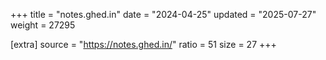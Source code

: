 +++
title = "notes.ghed.in"
date = "2024-04-25"
updated = "2025-07-27"
weight = 27295

[extra]
source = "https://notes.ghed.in/"
ratio = 51
size = 27
+++
